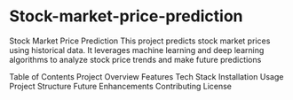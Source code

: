 # Stock-market-price-prediction

Stock Market Price Prediction
This project predicts stock market prices using historical data. 
It leverages machine learning and deep learning algorithms to analyze stock price trends and make future predictions

Table of Contents
Project Overview
Features
Tech Stack
Installation
Usage
Project Structure
Future Enhancements
Contributing
License
